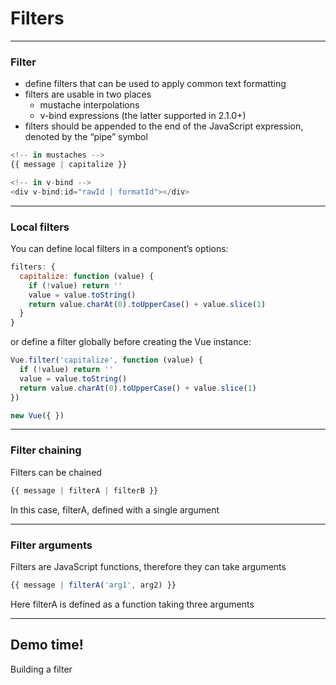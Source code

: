 # Filters

---
### Filter
- define filters that can be used to apply common text formatting
- filters are usable in two places
  - mustache interpolations 
  - v-bind expressions (the latter supported in 2.1.0+)
- filters should be appended to the end of the JavaScript expression, denoted by the “pipe” symbol

```js
<!-- in mustaches -->
{{ message | capitalize }}

<!-- in v-bind -->
<div v-bind:id="rawId | formatId"></div>
```
---
### Local filters
You can define local filters in a component’s options:
```js
filters: {
  capitalize: function (value) {
    if (!value) return ''
    value = value.toString()
    return value.charAt(0).toUpperCase() + value.slice(1)
  }
}
```
or define a filter globally before creating the Vue instance:
```js
Vue.filter('capitalize', function (value) {
  if (!value) return ''
  value = value.toString()
  return value.charAt(0).toUpperCase() + value.slice(1)
})

new Vue({ })
```


---
### Filter chaining
Filters can be chained
```js
{{ message | filterA | filterB }}
```

In this case, filterA, defined with a single argument

---
### Filter arguments
Filters are JavaScript functions, therefore they can take arguments
```js
{{ message | filterA('arg1', arg2) }}
```

Here filterA is defined as a function taking three arguments


---
<!-- .slide: data-background="url('images/demo.jpg')" data-background-size="cover" --> 
<!-- .slide: class="lab" -->
## Demo time!
Building a filter








